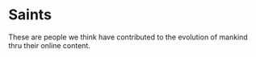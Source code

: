 # Saints
These are people we think have contributed to the evolution of mankind thru their online content.
